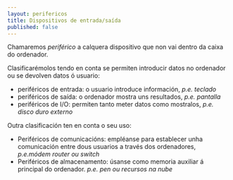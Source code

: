 ```yaml
---
layout: perifericos
title: Dispositivos de entrada/saída
published: false
---
```


Chamaremos _periférico_ a calquera dispositivo que non vai dentro da caixa do ordenador.

Clasificarémolos tendo en conta se permiten introducir datos no ordenador ou se devolven datos ó usuario:

* periféricos de entrada: o usuario introduce información, _p.e. teclado_
* periféricos de saída: o ordenador mostra uns resultados,  _p.e. pantalla_
* periféricos de I/O: permiten tanto meter datos como mostralos, _p.e. disco duro externo_

Outra clasificación ten en conta o seu uso:

* Periféricos de comunicacións: empléanse para establecer unha comunicación entre dous usuarios a través dos ordenadores, _p.e.módem router ou switch_
* Periféricos de almacenamento: úsanse como memoria auxiliar á principal do ordenador. _p.e. pen ou recursos na nube_

<!--
Este sistema consta de dúas partes:

* Interfaz: encargase de xestionar o intercambio da información entre o periferico e a CPU. Adapta a información especifica de cada dispositivo en conxunto das sinais normalizadas de forma que actúa como interlocutor do periférico e a maquina.
* Controlador: a súa misión é xestionar directamente o periférico. É un sistema electrónico ou mecánico que adoita ir integrado no propio periférico. cada periférico ten o seu.

A xestión da E/S é un dos pilares fundamentais no rendemento dun ordenador, xa que todos os dispositivos que se conectan o equipo compiten polo uso da CPU para poder operar.


A arquitectura de bus de E/S é o estándar máis usado nos ordenadores de propósito xeneral, pola súa simplicidade e flexibilidade.

Existen outras arquitecturas para a xestion de E/S como:

* E/S mapeada en memoria: memoria e interfaz comparten buses e portas de E/S
* E/S aillada: cada dispositivo de E/S ten un bus dedicado -->
